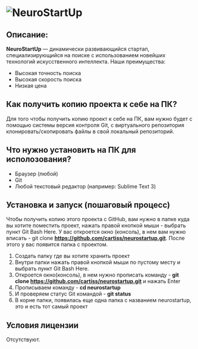 # ![NeuroStartUp](https://camo.githubusercontent.com/c6727c717cad1e4820481abb87524f90782445c5/68747470733a2f2f692e696d6775722e636f6d2f495a4f525769492e706e67)

## Описание:
**NeuroStartUp** — динамически развивающийся стартап, специализирующийся на поиске с использованием новейших технологий искусственного интеллекта. Наши преимущества:

* Высокая точность поиска
* Высокая скорость поиска
* Низкая цена

## Как получить копию проекта к себе на ПК?

Для того чтобы получить копию проект к себе на ПК, вам нужно будет с помощью системы версия контроля Git, с виртуального репозитория клонировать/скопировать файлы в свой локальный репозиторий.

## Что нужно установить на ПК для исполозования?

* Браузер (любой)
* Git
* Любой текстовый редактор (например: Sublime Text 3)

## Установка и запуск (пошаговый процесс)

Чтобы получить копию этого проекта с GitHub, вам нужно в папке куда вы хотите поместить проект, нажать правой кнопкой мыши - выбрать пункт Git Bash Here. У вас откроется окно (консоль), в нем вам нужно вписать - git clone **https://github.com/cartiss/neurostartup.git**. После этого у вас появится папка с проектом.

1. Создать папку где вы хотите хранить проект
1. Внутри папки нажать правой кнопкой мыши по пустому месту и выбрать пункт Git Bash Here.
1. Откроется окно(консоль), в нем нужно прописать команду - **git clone https://github.com/cartiss/neurostartup.git** и нажать Enter
1. Прописываем команду - **cd neurostartup**
1. И проверяем статус Git командой - **git status**
1. В корне папки, появилась еще одна папка с названием neurostartup, это и есть тот самый проект

## Условия лицензии

Отсутствуют.